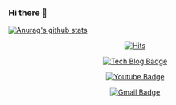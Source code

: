 ### Hi there 👋

<!--
**minjikim-coding/minjikim-coding** is a ✨ _special_ ✨ repository because its `README.md` (this file) appears on your GitHub profile.

Here are some ideas to get you started:

- 🔭 I’m currently working on ...
- 🌱 I’m currently learning ...
- 👯 I’m looking to collaborate on ...
- 🤔 I’m looking for help with ...
- 💬 Ask me about ...
- 📫 How to reach me: ...
- 😄 Pronouns: ...
- ⚡ Fun fact: ...
-->
 [![Anurag's github stats](https://github-readme-stats.vercel.app/api?username=username)](https://github.com/anuraghazra/github-readme-stats)
 <div align=center>
	
  [![Hits](https://hits.seeyoufarm.com/api/count/incr/badge.svg?url=https%3A%2F%2Fgithub.com%2Fzzsza)](https://hits.seeyoufarm.com) 
	
  [![Tech Blog Badge](http://img.shields.io/badge/-Tech%20blog-black?style=flat-square&logo=github&link=https://github.com/minjikim-coding)](https://github.com/minjikim-coding)
	
	
  [![Youtube Badge](https://img.shields.io/badge/Youtube-ff0000?style=flat-square&logo=youtube&link=https://www.youtube.com/c/kyleschool)](https://www.youtube.com/watch?v=THkjI9YSHEo)

	
	
  [![Gmail Badge](https://img.shields.io/badge/Gmail-d14836?style=flat-square&logo=Gmail&logoColor=white&link=mailto:imjkim49@gmail.com)](mailto:imjkim49@gmail.com)
	
